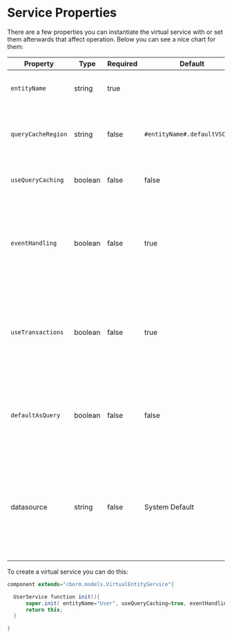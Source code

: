 # Service Properties

There are a few properties you can instantiate the virtual service with or set them afterwards that affect operation. Below you can see a nice chart for them:

| Property           | Type    | Required | Default                       | Description                                                                                                                                       |
| ------------------ | ------- | -------- | ----------------------------- | ------------------------------------------------------------------------------------------------------------------------------------------------- |
| `entityName`       | string  | true     |                               | The entity name to bind the virtual service with.                                                                                                 |
| `queryCacheRegion` | string  | false    | `#entityName#.defaultVSCache` | The name of the secondary cache region to use when doing queries via this service                                                                 |
| `useQueryCaching`  | boolean | false    | false                         | To enable the caching of queries used by this  service                                                                                            |
| `eventHandling`    | boolean | false    | true                          | Announce interception events on _new()_ operations and _save()_ operations: _ORMPostNew, ORMPreSave, ORMPostSave_                                 |
| `useTransactions`  | boolean | false    | true                          | Enables ColdFusion safe transactions around all operations that either save, delete or update ORM entities                                        |
| `defaultAsQuery`   | boolean | false    | false                         | The bit that determines the default return value for `list(), executeQuery()` as query or array of objects                                        |
| datasource         | string  | false    | System Default                | The default datasource to use for all transactions. If not set, we default it to the system datasource or the one declared in the persistent CFC. |

To create a virtual service you can do this:

```java
component extends="cborm.models.VirtualEntityService"{

  UserService function init(){
      super.init( entityName="User", useQueryCaching=true, eventHandling=false );
      return this;    
  }

}
```
